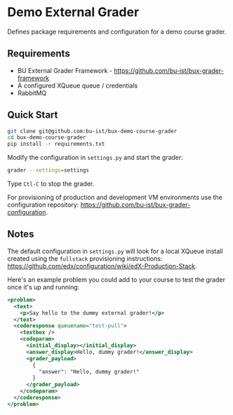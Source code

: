 # Demo External Grader

Defines package requirements and configuration for a demo course grader.

## Requirements

* BU External Grader Framework - https://github.com/bu-ist/bux-grader-framework
* A configured XQueue queue / credentials
* RabbitMQ

## Quick Start

```bash
git clone git@github.com:bu-ist/bux-demo-course-grader
cd bux-demo-course-grader
pip install -r requirements.txt
```

Modify the configuration in `settings.py` and start the grader:

```bash
grader --settings=settings
```

Type `Ctl-C` to stop the grader.

For provisioning of production and development VM environments use the configuration repository: https://github.com/bu-ist/bux-grader-configuration.

## Notes

The default configuration in `settings.py` will look for a local XQueue install created using the `fullstack` provisioning instructions:
https://github.com/edx/configuration/wiki/edX-Production-Stack.

Here's an example problem you could add to your course to test the grader once it's up and running:

```xml
<problem>
  <text>
    <p>Say hello to the dummy external grader!</p>
  </text>
  <coderesponse queuename="test-pull">
    <textbox />
    <codeparam>
      <initial_display></initial_display>
      <answer_display>Hello, dummy grader!</answer_display>
      <grader_payload>
        {
          "answer": "Hello, dummy grader!"
        }
      </grader_payload>
    </codeparam>
  </coderesponse>
</problem>
```
